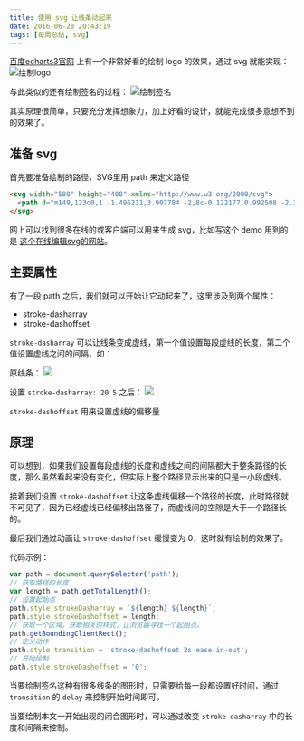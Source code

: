 ```yaml
---
title: 使用 svg 让线条动起来
date: 2016-06-28 20:43:19
tags: [每周总结, svg]
---
```

[百度echarts3官网](http://echarts.baidu.com/index.html) 上有一个非常好看的绘制 logo 的效果，通过 svg 就能实现：
![绘制logo](http://7xo08n.com1.z0.glb.clouddn.com/blog%2Fuse-svg-draw-line/02.gif)

与此类似的还有绘制签名的过程：
![绘制签名](http://7xo08n.com1.z0.glb.clouddn.com/blog/use-svg-draw-line/01.gif)

其实原理很简单，只要充分发挥想象力，加上好看的设计，就能完成很多意想不到的效果了。

<!-- more -->

## 准备 svg
首先要准备绘制的路径，SVG里用 path 来定义路径
```html
<svg width="580" height="400" xmlns="http://www.w3.org/2000/svg">
  <path d="m149,123c0,1 -1.496231,3.907784 -2,8c-0.122177,0.992508 -2.206802,4.812653 -4,7c-2.285873,2.78833 -3.49295,5.234009 -6,10" id="svg_27" fill-opacity="null" stroke-opacity="null" stroke-width="1.5" stroke="#000" fill="none"/>
</svg>
```
网上可以找到很多在线的或客户端可以用来生成 svg，比如写这个 demo 用到的是 [这个在线编辑svg的网站](http://www.yyyweb.com/ctools/demo.php)。

## 主要属性
有了一段 path 之后，我们就可以开始让它动起来了，这里涉及到两个属性：
- stroke-dasharray
- stroke-dashoffset

`stroke-dasharray` 可以让线条变成虚线，第一个值设置每段虚线的长度，第二个值设置虚线之间的间隔，如：

原线条：
![](http://7xo08n.com1.z0.glb.clouddn.com/blog/use-svg-draw-line/03.png)

设置 `stroke-dasharray: 20 5` 之后：
![](http://7xo08n.com1.z0.glb.clouddn.com/blog/use-svg-draw-line/04.png)

`stroke-dashoffset` 用来设置虚线的偏移量

## 原理
可以想到，如果我们设置每段虚线的长度和虚线之间的间隔都大于整条路径的长度，那么虽然看起来没有变化，但实际上整个路径显示出来的只是一小段虚线。

接着我们设置 `stroke-dashoffset` 让这条虚线偏移一个路径的长度，此时路径就不可见了，因为已经虚线已经偏移出路径了，而虚线间的空隙是大于一个路径长的。

最后我们通过动画让 `stroke-dashoffset` 缓慢变为 0，这时就有绘制的效果了。

代码示例：
```javascript
var path = document.querySelector('path');
// 获取路径的长度
var length = path.getTotalLength();
// 设置起始点
path.style.strokeDasharray = `${length} ${length}`;
path.style.strokeDashoffset = length;
// 获取一个区域，获取相关的样式，让浏览器寻找一个起始点。
path.getBoundingClientRect();
// 定义动作
path.style.transition = 'stroke-dashoffset 2s ease-in-out';
// 开始绘制
path.style.strokeDashoffset = '0';
```

当要绘制签名这种有很多线条的图形时，只需要给每一段都设置好时间，通过 `transition` 的 `delay` 来控制开始时间即可。

当要绘制本文一开始出现的闭合图形时，可以通过改变 `stroke-dasharray` 中的长度和间隔来控制。
